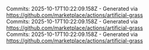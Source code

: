 Commits: 2025-10-17T10:22:09.158Z - Generated via https://github.com/marketplace/actions/artificial-grass
<br>
Commits: 2025-10-17T10:22:09.158Z - Generated via https://github.com/marketplace/actions/artificial-grass
<br>
Commits: 2025-10-17T10:22:09.158Z - Generated via https://github.com/marketplace/actions/artificial-grass
<br>
